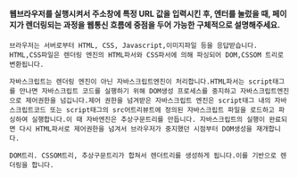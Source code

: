 #### 웹브라우저를 실행시켜서 주소창에 특정 URL 값을 입력시킨 후, 엔터를 눌렀을 때, 페이지가 렌더링되는 과정을 웹통신 흐름에 중점을 두어 가능한 구체적으로 설명해주세요.

````
브라우저는 서버로부터 HTML, CSS, Javascript,이미지파일 등을 응답받습니다. HTML,CSS파일은 렌더링 엔진의 HTML파서와 CSS파서에 의해 파싱되어 DOM,CSSOM 트리로 변환됩니다.

자바스크립트는 렌더링 엔진이 아닌 자바스크립트엔진이 처리합니다.HTML파서는 script태그를 만나면 자바스크립트 코드를 실행하기 위해 DOM생성 프로세스를 중지하고 자바스크립트엔진으로 제어권한을 넘깁니다.제어 권한을 넘겨받은 자바스크립트 엔진은 script태그 내의 자바스크립트코드 또는 script태그의 src어트리뷰트에 정의된 자바스크립트 파일을 로드하고 파싱하여 실행합니다.이 때 자바엔진은 추상구문트리를 만듭니다. 자바스크립트의 실행이 완료되면 다시 HTML파서로 제어권한을 넘겨서 브라우저가 중지했던 시점부터 DOM생성을 재개합니다.

DOM트리. CSSOM트리, 추상구문트리가 합쳐서 렌더트리를 생성하게 됩니다.이를 기반으로 렌더링을 합니다.
````


